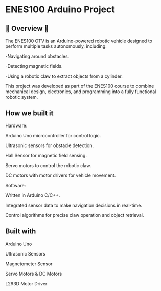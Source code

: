 <h1> ENES100 Arduino Project </h1>

## 📝 Overview 📝

The ENES100 OTV is an Arduino-powered robotic vehicle designed to perform multiple tasks autonomously, including:

-Navigating around obstacles.

-Detecting magnetic fields.

-Using a robotic claw to extract objects from a cylinder.

This project was developed as part of the ENES100 course to combine mechanical design, electronics, and programming into a fully functional robotic system.

## How we built it
Hardware:

Arduino Uno microcontroller for control logic.

Ultrasonic sensors for obstacle detection.

Hall Sensor for magnetic field sensing.

Servo motors to control the robotic claw.

DC motors with motor drivers for vehicle movement.

Software:

Written in Arduino C/C++.

Integrated sensor data to make navigation decisions in real-time.

Control algorithms for precise claw operation and object retrieval.

## Built with

Arduino Uno

Ultrasonic Sensors

Magnetometer Sensor

Servo Motors & DC Motors

L293D Motor Driver
